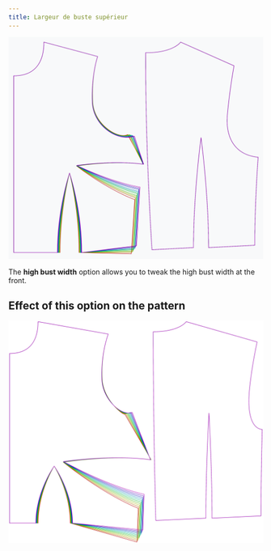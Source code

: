 ```yaml
---
title: Largeur de buste supérieur
---
```


![The effect of the high bust width option on the pattern](sample.png)

The **high bust width** option allows you to tweak the high bust width at the front.


## Effect of this option on the pattern
![This image shows the effect of this option by superimposing several variants that have a different value for this option](bella_highbustwidth_sample.svg "Effect of this option on the pattern")